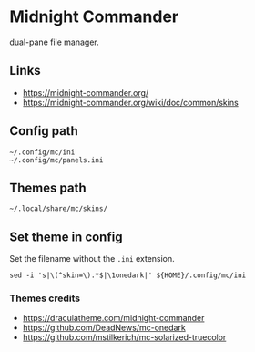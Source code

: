 # Midnight Commander

dual-pane file manager.

## Links

- https://midnight-commander.org/
- https://midnight-commander.org/wiki/doc/common/skins

## Config path

```
~/.config/mc/ini
~/.config/mc/panels.ini
```

## Themes path

```
~/.local/share/mc/skins/
```

## Set theme in config

Set the filename without the `.ini` extension.

```
sed -i 's|\(^skin=\).*$|\1onedark|' ${HOME}/.config/mc/ini
```

### Themes credits

- https://draculatheme.com/midnight-commander
- https://github.com/DeadNews/mc-onedark
- https://github.com/mstilkerich/mc-solarized-truecolor

